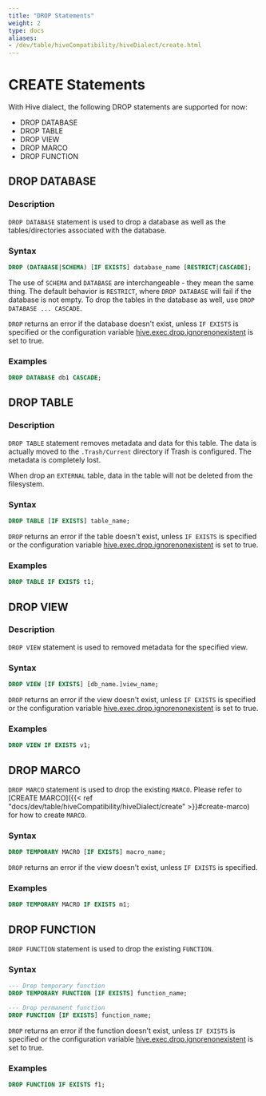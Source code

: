 ```yaml
---
title: "DROP Statements"
weight: 2
type: docs
aliases:
- /dev/table/hiveCompatibility/hiveDialect/create.html
---
```

<!--
Licensed to the Apache Software Foundation (ASF) under one
or more contributor license agreements.  See the NOTICE file
distributed with this work for additional information
regarding copyright ownership.  The ASF licenses this file
to you under the Apache License, Version 2.0 (the
"License"); you may not use this file except in compliance
with the License.  You may obtain a copy of the License at

  http://www.apache.org/licenses/LICENSE-2.0

Unless required by applicable law or agreed to in writing,
software distributed under the License is distributed on an
"AS IS" BASIS, WITHOUT WARRANTIES OR CONDITIONS OF ANY
KIND, either express or implied.  See the License for the
specific language governing permissions and limitations
under the License.
-->

# CREATE Statements

With Hive dialect, the following DROP statements are supported for now:

- DROP DATABASE
- DROP TABLE
- DROP VIEW
- DROP MARCO
- DROP FUNCTION

## DROP DATABASE

### Description

`DROP DATABASE` statement is used to drop a database as well as the tables/directories associated with the database.

### Syntax

```sql
DROP (DATABASE|SCHEMA) [IF EXISTS] database_name [RESTRICT|CASCADE];
```
The use of `SCHEMA` and `DATABASE` are interchangeable - they mean the same thing.
The default behavior is `RESTRICT`, where `DROP DATABASE` will fail if the database is not empty.
To drop the tables in the database as well, use `DROP DATABASE ... CASCADE`.

`DROP` returns an error if the database doesn't exist, unless `IF EXISTS` is specified
or the configuration variable [hive.exec.drop.ignorenonexistent](https://cwiki.apache.org/confluence/display/Hive/Configuration+Properties#ConfigurationProperties-hive.exec.drop.ignorenonexistent)
is set to true.

### Examples

```sql
DROP DATABASE db1 CASCADE;
```

## DROP TABLE

### Description

`DROP TABLE` statement removes metadata and data for this table.
The data is actually moved to the `.Trash/Current` directory if Trash is configured.
The metadata is completely lost.

When drop an `EXTERNAL` table, data in the table will not be deleted from the filesystem.

### Syntax

```sql
DROP TABLE [IF EXISTS] table_name;
```

`DROP` returns an error if the table doesn't exist, unless `IF EXISTS` is specified
or the configuration variable [hive.exec.drop.ignorenonexistent](https://cwiki.apache.org/confluence/display/Hive/Configuration+Properties#ConfigurationProperties-hive.exec.drop.ignorenonexistent)
is set to true.

### Examples

```sql
DROP TABLE IF EXISTS t1;
```

## DROP VIEW

### Description

`DROP VIEW` statement is used to removed metadata for the specified view.

### Syntax

```sql
DROP VIEW [IF EXISTS] [db_name.]view_name;
```
`DROP` returns an error if the view doesn't exist, unless `IF EXISTS` is specified
or the configuration variable [hive.exec.drop.ignorenonexistent](https://cwiki.apache.org/confluence/display/Hive/Configuration+Properties#ConfigurationProperties-hive.exec.drop.ignorenonexistent)
is set to true.

### Examples

```sql
DROP VIEW IF EXISTS v1;
```

## DROP MARCO

`DROP MARCO` statement is used to drop the existing `MARCO`.
Please refer to [CREATE MARCO]({{< ref "docs/dev/table/hiveCompatibility/hiveDialect/create" >}}#create-marco) for how to create `MARCO`.

### Syntax

```sql
DROP TEMPORARY MACRO [IF EXISTS] macro_name;
```
`DROP` returns an error if the view doesn't exist, unless `IF EXISTS` is specified.

### Examples

```sql
DROP TEMPORARY MACRO IF EXISTS m1;
```

## DROP FUNCTION

`DROP FUNCTION` statement is used to drop the existing `FUNCTION`.

### Syntax

```sql
--- Drop temporary function
DROP TEMPORARY FUNCTION [IF EXISTS] function_name;

--- Drop permanent function
DROP FUNCTION [IF EXISTS] function_name;
```
`DROP` returns an error if the function doesn't exist, unless `IF EXISTS` is specified
or the configuration variable [hive.exec.drop.ignorenonexistent](https://cwiki.apache.org/confluence/display/Hive/Configuration+Properties#ConfigurationProperties-hive.exec.drop.ignorenonexistent)
is set to true.

### Examples

```sql
DROP FUNCTION IF EXISTS f1;
```

